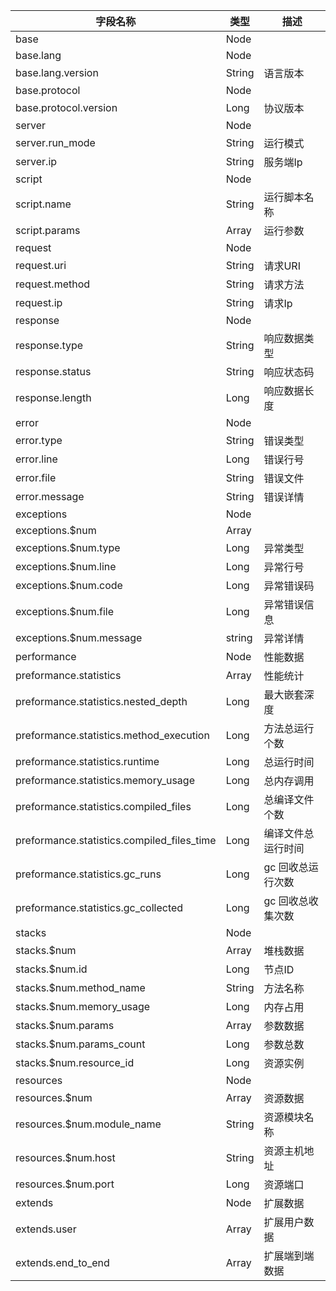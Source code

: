 | 字段名称           | 类型           |   描述   |
| ------------------|---------------|-----------|
| base              | Node          |           |
| base.lang         | Node          |           |
| base.lang.version | String        | 语言版本  |
| base.protocol     | Node          |           |
| base.protocol.version | Long      | 协议版本  |
| server            | Node          |           |
| server.run_mode   | String        | 运行模式|
| server.ip         | String        | 服务端Ip   |
| script            | Node          |          |
| script.name       | String        | 运行脚本名称 |
| script.params     | Array         | 运行参数    |
| request           | Node          |            |
| request.uri       | String        | 请求URI    |
| request.method    | String        | 请求方法    |
| request.ip        | String        | 请求Ip     |
| response          | Node          |           |
| response.type     | String        | 响应数据类型|
| response.status   | String        | 响应状态码  |
| response.length   | Long          | 响应数据长度 |
| error             | Node
| error.type        | String        | 错误类型    |
| error.line        | Long          | 错误行号    |
| error.file        | String        | 错误文件    |
| error.message     | String        | 错误详情    |
| exceptions        | Node          |            |
| exceptions.$num   | Array         |            |
| exceptions.$num.type  | Long      | 异常类型    |
| exceptions.$num.line  | Long      | 异常行号    |
| exceptions.$num.code  | Long      | 异常错误码  |
| exceptions.$num.file  | Long      | 异常错误信息 |
| exceptions.$num.message | string  | 异常详情     |
| performance       | Node          | 性能数据   |
| preformance.statistics | Array    | 性能统计   |
| preformance.statistics.nested_depth | Long | 最大嵌套深度|
| preformance.statistics.method_execution | Long | 方法总运行个数|
| preformance.statistics.runtime | Long  |总运行时间
| preformance.statistics.memory_usage |  Long | 总内存调用
| preformance.statistics.compiled_files | Long | 总编译文件个数|
| preformance.statistics.compiled_files_time | Long| 编译文件总运行时间|
| preformance.statistics.gc_runs| Long | gc 回收总运行次数|
| preformance.statistics.gc_collected| Long | gc 回收总收集次数|
| stacks           | Node           |        |
| stacks.$num      | Array          | 堆栈数据 |
| stacks.$num.id   | Long           | 节点ID  |
| stacks.$num.method_name | String  | 方法名称 |
| stacks.$num.memory_usage| Long    | 内存占用 |
| stacks.$num.params| Array         | 参数数据 |
| stacks.$num.params_count | Long   | 参数总数 |
| stacks.$num.resource_id  | Long   | 资源实例  |
| resources        | Node           |          |
| resources.$num   | Array          | 资源数据  |
| resources.$num.module_name | String |资源模块名称|
| resources.$num.host  | String     | 资源主机地址|
| resources.$num.port  | Long       | 资源端口   |
| extends          | Node           | 扩展数据   |
| extends.user     | Array          | 扩展用户数据 |
| extends.end_to_end | Array        | 扩展端到端数据 |
